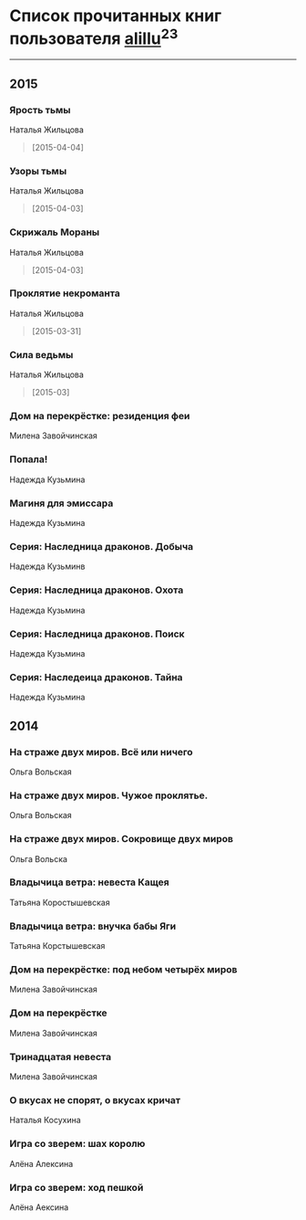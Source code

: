 # Список прочитанных книг пользователя [alillu](http://vk.com/id12304125)<sup>23</sup>
---

## 2015

### Ярость тьмы
Наталья Жильцова
> [2015-04-04] 


### Узоры тьмы
Наталья Жильцова
> [2015-04-03] 


### Скрижаль Мораны
Наталья Жильцова
> [2015-04-03] 


### Проклятие некроманта
Наталья Жильцова
> [2015-03-31] 


### Сила ведьмы
Наталья Жильцова
> [2015-03] 


### Дом на перекрёстке: резиденция феи
Милена Завойчинская


### Попала!
Надежда Кузьмина


### Магиня для эмиссара
Надежда Кузьмина


### Серия: Наследница драконов. Добыча
Надежда Кузьминв


### Серия: Наследница драконов. Охота
Надежда Кузьмина


### Серия: Наследница драконов. Поиск
Надежда Кузьмина


### Серия: Наследеица драконов. Тайна
Надежда Кузьмина



## 2014

### На страже двух миров. Всё или ничего
Ольга Вольская


### На страже двух миров. Чужое проклятье.
Ольга Вольская


### На страже двух миров. Сокровище двух миров
Ольга Вольска


### Владычица ветра: невеста Кащея
Татьяна Коростышевская


### Владычица ветра: внучка бабы Яги
Татьяна Корстышевская


### Дом на перекрёстке: под небом четырёх миров
Милена Завойчинская


### Дом на перекрёстке
Милена Завойчинская


### Тринадцатая невеста
Милена Завойчинская


### О вкусах не спорят, о вкусах кричат
Наталья Косухина


### Игра со зверем: шах королю
Алёна Алексина


### Игра со зверем: ход пешкой
Алёна Аексина



